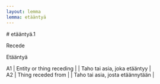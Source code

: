 ```yaml
---
layout: lemma
lemma: etääntyä
---
```


<div class="sense">
# <span class="sensename">etääntyä.1</span>

<span class="description">Recede</span>

<span class="description">Etääntyä</span>

A1 | Entity or thing receding |   | Taho tai asia, joka etääntyy |  
A2 | Thing receded from |   | Taho tai asia, josta etäännytään |  

</div>

